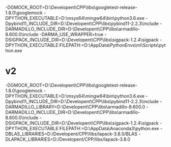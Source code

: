-DGMOCK_ROOT=D:\Developent\CPP\libs\googletest-release-1.8.0\googlemock
-DPYTHON_EXECUTABLE=D:\msys64\mingw64\bin\python3.6.exe
-Dpybind11_INCLUDE_DIR=D:\Developent\CPP\libs\pybind11-2.2.3\include
-DARMADILLO_INCLUDE_DIR=D:\Developent\CPP\libs\armadillo-8.600.0\include
-DARMA_USE_WRAPPER=true
-DSIGPACK_INCLUDE_DIR=D:\Developent\CPP\libs\sigpack-1.2.4\sigpack
-DPYTHON_EXECUTABLE:FILEPATH:=D:\AppData\PythonEnvs\ml\Scripts\python.exe


# v2
-DGMOCK_ROOT=D:\Developent\CPP\libs\googletest-release-1.8.0\googlemock
-DPYTHON_EXECUTABLE=D:\msys64\mingw64\bin\python3.6.exe
-Dpybind11_INCLUDE_DIR=D:\Developent\CPP\libs\pybind11-2.2.3\include
-DARMADILLO_LIBRARY=D:\Developent\CPP\libs\armadillo-8.600.0
-DARMADILLO_INCLUDE_DIR=D:\Developent\CPP\libs\armadillo-8.600.0\include
-DSIGPACK_INCLUDE_DIR=D:\Developent\CPP\libs\sigpack-1.2.4\sigpack
-DPYTHON_EXECUTABLE:FILEPATH:=D:\AppData\Anaconda3\python.exe
-DBLAS_LIBRARIES=D:/Developent/CPP/libs/lapack-3.8.0/BLAS
-DLAPACK_LIBRARIES=D:/Developent/CPP/libs/lapack-3.8.0